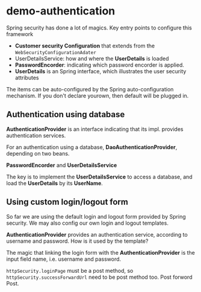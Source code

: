 # demo-authentication

Spring security has done a lot of magics.  Key entry points to configure this framework

* **Customer security Configuration** that extends from the `WebSecurityConfigurationAdater`
* UserDetailsService: how and where the **UserDetails** is loaded
* **PasswordEncorder**: indicating which password encorder is applied. 
* **UserDetails** is an Spring interface, which illustrates the user security attributes

The items can be auto-configured by the Spring auto-configuration mechanism. If you don't declare yourown, then default will be plugged in. 

## Authentication using database

**AuthenticationProvider** is an interface indicating that its impl. provides authentication services. 

For an authentication using a database, **DaoAuthenticationProvider**, depending on two beans. 

**PasswordEncorder** and **UserDetailsService** 

The key is to implement the **UserDetailsService** to access a database, and load the **UserDetails** by its **UserName**. 

## Using custom login/logout form

So far we are using the default login and logout form provided by Spring security. We may also config our own login and logout templates. 

**AuthenticationProvider** provides an authentication service, according to username and password. How is it used by the template? 

The magic that linking the login form with the **AuthenticationProvider** is the input field name, i.e. username and password. 

`httpSecurity.loginPage` must be a post method, so `httpSecurity.successForwardUrl` need to be post method too. Post forword Post. 



